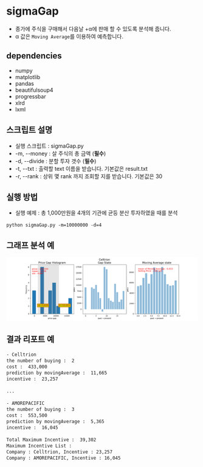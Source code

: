 # sigmaGap

+ 종가에 주식을 구매해서 다음날 +α에 판매 할 수 있도록 분석해 줍니다. 
+ α 값은 `Moving Average`를 이용하여 예측합니다.

## dependencies

+ numpy
+ matplotlib
+ pandas
+ beautifulsoup4
+ progressbar
+ xlrd
+ lxml

## 스크립트 설명

+ 실행 스크립트 : sigmaGap.py
+ -m, --money : 살 주식의 총 금액 (**필수**)
+ -d, --divide : 분할 투자 갯수 (**필수**)
+ -t, --txt : 출력할 text 이름을 받습니다. 기본값은 result.txt
+ -r, --rank : 상위 몇 rank 까지 조회할 지를 받습니다. 기본값은 30

## 실행 방법

+ 실행 예제 : 총 1,000만원을 4개의 기관에 균등 분산 투자하였을 때를 분석 <br>
```
python sigmaGap.py -m=10000000 -d=4
```

## 그래프 분석 예

![1](assets/Celltrion.png)


## 결과 리포트 예

```
- Celltrion 
the number of buying :  2
cost :  433,000
prediction by movingAverage :  11,665
incentive :  23,257

...

- AMOREPACIFIC
the number of buying :  3
cost :  553,500
prediction by movingAverage :  5,365
incentive :  16,045

Total Maximum Incentive :  39,302
Maximum Incentive List :
Company : Celltrion, Incentive : 23,257
Company : AMOREPACIFIC, Incentive : 16,045
```
